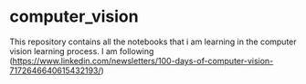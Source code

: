 # computer_vision


This repository contains all the notebooks that i am learning in the computer vision learning process. I am following (https://www.linkedin.com/newsletters/100-days-of-computer-vision-7172646640615432193/)
